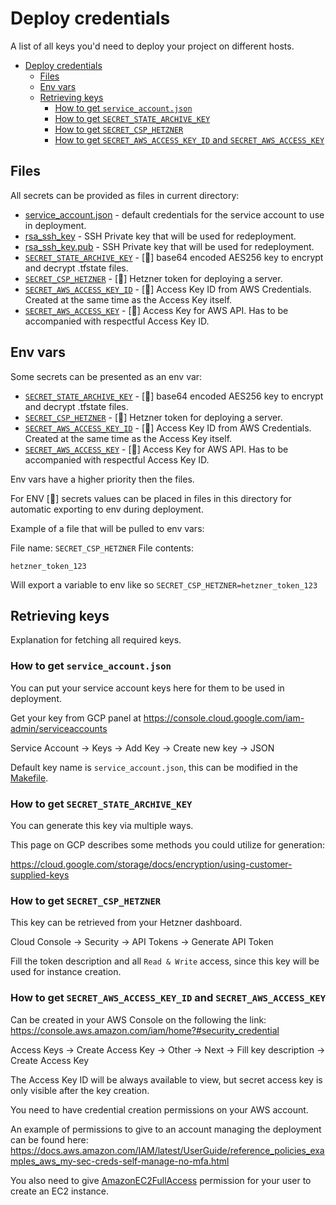 # Deploy credentials

A list of all keys you'd need to deploy your project on different hosts.

- [Deploy credentials](#deploy-credentials)
  - [Files](#files)
  - [Env vars](#env-vars)
  - [Retrieving keys](#retrieving-keys)
    - [How to get `service_account.json`](#how-to-get-service_accountjson)
    - [How to get `SECRET_STATE_ARCHIVE_KEY`](#how-to-get-secret_state_archive_key)
    - [How to get `SECRET_CSP_HETZNER`](#how-to-get-secret_csp_hetzner)
    - [How to get `SECRET_AWS_ACCESS_KEY_ID` and `SECRET_AWS_ACCESS_KEY`](#how-to-get-secret_aws_access_key_id-and-secret_aws_access_key)

## Files

All secrets can be provided as files in current directory:

- [service_account.json](./service_account.json) - default credentials for the service account to use in deployment.
- [rsa_ssh_key](./rsa_ssh_key) - SSH Private key that will be used for redeployment.
- [rsa_ssh_key.pub](./rsa_ssh_key.pub) - SSH Private key that will be used for redeployment.
- [`SECRET_STATE_ARCHIVE_KEY`](./SECRET_STATE_ARCHIVE_KEY) - [📃] base64 encoded AES256 key to encrypt and decrypt .tfstate files.
- [`SECRET_CSP_HETZNER`](./SECRET_CSP_HETZNER) - [📃] Hetzner token for deploying a server.
- [`SECRET_AWS_ACCESS_KEY_ID`](./SECRET_AWS_ACCESS_KEY_ID) - [📃] Access Key ID from AWS Credentials. Created at the same time as the Access Key itself.
- [`SECRET_AWS_ACCESS_KEY`](./SECRET_AWS_ACCESS_KEY) - [📃] Access Key for AWS API. Has to be accompanied with respectful Access Key ID.

## Env vars

Some secrets can be presented as an env var:

- [`SECRET_STATE_ARCHIVE_KEY`](./SECRET_STATE_ARCHIVE_KEY) - [📃] base64 encoded AES256 key to encrypt and decrypt .tfstate files.
- [`SECRET_CSP_HETZNER`](./SECRET_CSP_HETZNER) - [📃] Hetzner token for deploying a server.
- [`SECRET_AWS_ACCESS_KEY_ID`](./SECRET_AWS_ACCESS_KEY_ID) - [📃] Access Key ID from AWS Credentials. Created at the same time as the Access Key itself.
- [`SECRET_AWS_ACCESS_KEY`](./SECRET_AWS_ACCESS_KEY) - [📃] Access Key for AWS API. Has to be accompanied with respectful Access Key ID.

Env vars have a higher priority then the files.

For ENV [📃] secrets values can be placed in files in this directory for automatic exporting to env during deployment.

Example of a file that will be pulled to env vars:

File name: `SECRET_CSP_HETZNER`
File contents:
```
hetzner_token_123
```

Will export a variable to env like so `SECRET_CSP_HETZNER=hetzner_token_123`

## Retrieving keys

Explanation for fetching all required keys.

### How to get `service_account.json`

You can put your service account keys here for them to be used in deployment.

Get your key from GCP panel at https://console.cloud.google.com/iam-admin/serviceaccounts

Service Account -> Keys -> Add Key -> Create new key -> JSON

Default key name is `service_account.json`, this can be modified in the [Makefile](../Makefile).

### How to get `SECRET_STATE_ARCHIVE_KEY`

You can generate this key via multiple ways.

This page on GCP describes some methods you could utilize for generation:

https://cloud.google.com/storage/docs/encryption/using-customer-supplied-keys

### How to get `SECRET_CSP_HETZNER`

This key can be retrieved from your Hetzner dashboard.

Cloud Console -> Security -> API Tokens -> Generate API Token

Fill the token description and all `Read & Write` access, since this key will be used for instance creation.

### How to get `SECRET_AWS_ACCESS_KEY_ID` and `SECRET_AWS_ACCESS_KEY`

Can be created in your AWS Console on the following the link:
https://console.aws.amazon.com/iam/home?#security_credential

Access Keys -> Create Access Key -> Other -> Next -> Fill key description -> Create Access Key

The Access Key ID will be always available to view, but secret access key is only visible after the key creation.

You need to have credential creation permissions on your AWS account.

An example of permissions to give to an account managing the deployment can be found here:
https://docs.aws.amazon.com/IAM/latest/UserGuide/reference_policies_examples_aws_my-sec-creds-self-manage-no-mfa.html

You also need to give [AmazonEC2FullAccess](https://docs.aws.amazon.com/aws-managed-policy/latest/reference/AmazonEC2FullAccess.html)
permission for your user to create an EC2 instance.
